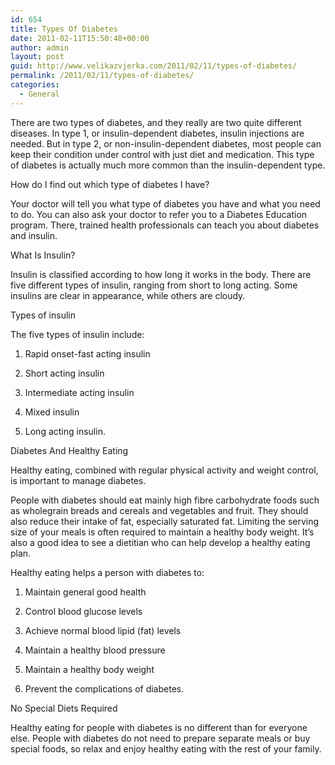 ```yaml
---
id: 654
title: Types Of Diabetes
date: 2011-02-11T15:50:48+00:00
author: admin
layout: post
guid: http://www.velikazvjerka.com/2011/02/11/types-of-diabetes/
permalink: /2011/02/11/types-of-diabetes/
categories:
  - General
---
```

There are two types of diabetes, and they really are two quite different diseases. In type 1, or insulin-dependent diabetes, insulin injections are needed. But in type 2, or non-insulin-dependent diabetes, most people can keep their condition under control with just diet and medication. This type of diabetes is actually much more common than the insulin-dependent type.

How do I find out which type of diabetes I have?

Your doctor will tell you what type of diabetes you have and what you need to do. You can also ask your doctor to refer you to a Diabetes Education program. There, trained health professionals can teach you about diabetes and insulin.

What Is Insulin?

Insulin is classified according to how long it works in the body. There are five different types of insulin, ranging from short to long acting. Some insulins are clear in appearance, while others are cloudy.

Types of insulin
  
The five types of insulin include:

1. Rapid onset-fast acting insulin
  
2. Short acting insulin
  
3. Intermediate acting insulin
  
4. Mixed insulin
  
5. Long acting insulin.

Diabetes And Healthy Eating

Healthy eating, combined with regular physical activity and weight control, is important to manage diabetes.

People with diabetes should eat mainly high fibre carbohydrate foods such as wholegrain breads and cereals and vegetables and fruit. They should also reduce their intake of fat, especially saturated fat. Limiting the serving size of your meals is often required to maintain a healthy body weight. It’s also a good idea to see a dietitian who can help develop a healthy eating plan.

Healthy eating helps a person with diabetes to:

1. Maintain general good health
  
2. Control blood glucose levels
  
3. Achieve normal blood lipid (fat) levels
  
4. Maintain a healthy blood pressure
  
5. Maintain a healthy body weight
  
6. Prevent the complications of diabetes.

No Special Diets Required

Healthy eating for people with diabetes is no different than for everyone else. People with diabetes do not need to prepare separate meals or buy special foods, so relax and enjoy healthy eating with the rest of your family.